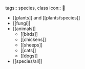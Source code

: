 tags:: species, class
icon:: 🌈

- [[plants]] and [[plants/species]]
- [[fungi]]
- [[animals]]
	- [[birds]]
	- [[chickens]]
	- [[sheeps]]
	- [[cats]]
	- [[dogs]]
- [[species/all]]